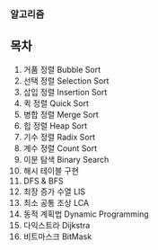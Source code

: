 ### 알고리즘

## 목차
1. 거품 정렬 Bubble Sort
2. 선택 정렬 Selection Sort
3. 삽입 정렬 Insertion Sort
4. 퀵 정렬 Quick Sort
5. 병합 정렬 Merge Sort
6. 힙 정렬 Heap Sort
7. 기수 정렬 Radix Sort
8. 계수 정렬 Count Sort
9. 이분 탐색 Binary Search
10. 해시 테이블 구현
11. DFS & BFS
12. 최장 증가 수열 LIS
13. 최소 공통 조상 LCA
14. 동적 계획법 Dynamic Programming
15. 다익스트라 Dijkstra
16. 비트마스크 BitMask